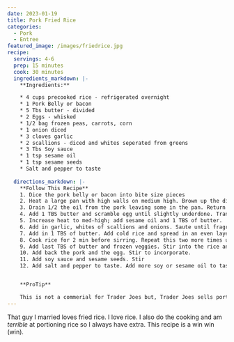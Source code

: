 ```yaml
---
date: 2023-01-19
title: Pork Fried Rice
categories:
  - Pork
  - Entree
featured_image: /images/friedrice.jpg
recipe:
  servings: 4-6
  prep: 15 minutes
  cook: 30 minutes
  ingredients_markdown: |-
    **Ingredients:**

    * 4 cups precooked rice - refrigerated overnight
    * 1 Pork Belly or bacon
    * 5 Tbs butter - divided
    * 2 Eggs - whisked
    * 1/2 bag frozen peas, carrots, corn
    * 1 onion diced
    * 3 cloves garlic
    * 2 scallions - diced and whites seperated from greens
    * 3 Tbs Soy sauce
    * 1 tsp sesame oil
    * 1 tsp sesame seeds
    * Salt and pepper to taste
  
  directions_markdown: |-
    **Follow This Recipe**
    1. Dice the pork belly or bacon into bite size pieces
    2. Heat a large pan with high walls on medium high. Brown up the diced pork. Remove from pan and set aside. 
    3. Drain 1/2 the oil from the pork leaving some in the pan. Return the pan to low-medium heat.
    4. Add 1 TBS butter and scramble egg until slightly underdone. Transfer egg to a plate.
    5. Increase heat to med-high; add sesame oil and 1 TBS of butter. 
    6. Add in garlic, whites of scallions and onions. Saute until fragrent.
    7. Add in 1 TBS of butter. Add cold rice and spread in an even layer.
    8. Cook rice for 2 min before sirring. Repeat this two more times until rice is crisping up.
    9. Add last TBS of butter and frozen veggies. Stir into the rice and allow them to heat up.
    10. Add back the pork and the egg. Stir to incorporate.
    11. Add soy sauce and sesame seeds. Stir
    12. Add salt and pepper to taste. Add more soy or sesame oil to taste.


    **ProTip**

    This is not a commerial for Trader Joes but, Trader Joes sells portioned pork belly in little packages. I always have 2 in my freezer to pull out for ramen or fried rice. If for some reason you forget to cook the rice the day before, cook the rice day of and spread flat on a cookie sheet and cool in the freezer for 30 min. Sometimes the frozen veggies give off a lot of water, if you want to prevent this, in a small skillet heat the frozen veggies; drain and then add to the big pan.
---
```

That guy I married loves fried rice. I love rice. I also do the cooking and am *terrible* at portioning rice so I always have extra. This recipe is a win win (win).